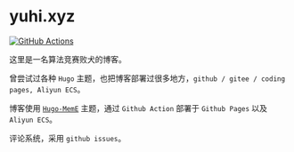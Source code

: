 # yuhi.xyz

[![GitHub Actions](https://github.com/yuhixyz/yuhixyz.github.io/workflows/build/badge.svg)](https://github.com/yuhixyz/yuhixyz.github.io/actions)

这里是一名算法竞赛败犬的博客。

曾尝试过各种 `Hugo` 主题，也把博客部署过很多地方，`github / gitee / coding pages, Aliyun ECS`。

博客使用 [`Hugo-MemE`](https://github.com/reuixiy/hugo-theme-meme) 主题，通过 `Github Action` 部署于 `Github Pages` 以及 `Aliyun ECS`。

评论系统，采用 `github issues`。